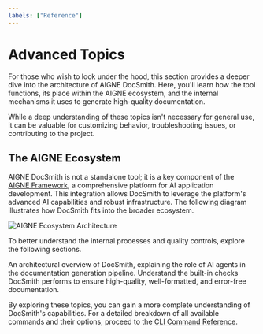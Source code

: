 ```yaml
---
labels: ["Reference"]
---
```


# Advanced Topics

For those who wish to look under the hood, this section provides a deeper dive into the architecture of AIGNE DocSmith. Here, you'll learn how the tool functions, its place within the AIGNE ecosystem, and the internal mechanisms it uses to generate high-quality documentation.

While a deep understanding of these topics isn't necessary for general use, it can be valuable for customizing behavior, troubleshooting issues, or contributing to the project.

## The AIGNE Ecosystem

AIGNE DocSmith is not a standalone tool; it is a key component of the [AIGNE Framework](https://www.aigne.io/en/framework), a comprehensive platform for AI application development. This integration allows DocSmith to leverage the platform's advanced AI capabilities and robust infrastructure. The following diagram illustrates how DocSmith fits into the broader ecosystem.

![AIGNE Ecosystem Architecture](https://docsmith.aigne.io/image-bin/uploads/def424c20bbdb3c77483894fe0e22819.png)

To better understand the internal processes and quality controls, explore the following sections.

<x-cards data-columns="2">
  <x-card data-title="How It Works" data-href="/advanced/how-it-works" data-icon="lucide:cpu">
    An architectural overview of DocSmith, explaining the role of AI agents in the documentation generation pipeline.
  </x-card>
  <x-card data-title="Quality Assurance" data-href="/advanced/quality-assurance" data-icon="lucide:shield-check">
    Understand the built-in checks DocSmith performs to ensure high-quality, well-formatted, and error-free documentation.
  </x-card>
</x-cards>

By exploring these topics, you can gain a more complete understanding of DocSmith's capabilities. For a detailed breakdown of all available commands and their options, proceed to the [CLI Command Reference](./cli-reference.md).